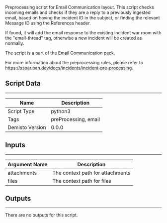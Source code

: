 Preprocessing script for Email Communication layout.
This script checks incoming emails and checks if they are a reply to a previously ingested email,
based on having the incident ID in the subject, or finding the relevant Message ID using the References header.

If found, it will add the email response to the existing incident war room with the  "email-thread" tag,
otherwise a new incident will be created as normally.

The script is a part of the Email Communication pack.

For more information about the preprocessing rules, please refer to https://xsoar.pan.dev/docs/incidents/incident-pre-processing.
## Script Data
---

| **Name** | **Description** |
| --- | --- |
| Script Type | python3 |
| Tags | preProcessing, email |
| Demisto Version | 0.0.0 |

## Inputs
---

| **Argument Name** | **Description** |
| --- | --- |
| attachments | The context path for attachments |
| files | The context path for files |

## Outputs
---
There are no outputs for this script.
